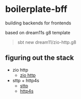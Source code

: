 # boilerplate-bff

building backends for frontends

based on dream11s g8 template

> sbt new dream11/zio-http.g8


## figuring out the stack

- zio http
  - [zio http](https://dream11.github.io/zio-http/)
- sttp + http4s
  - [sttp](https://sttp.softwaremill.com/en/latest/)
  - [http4s](https://http4s.org/)
